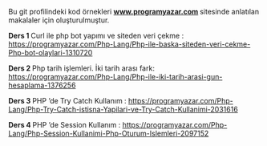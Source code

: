 Bu git profilindeki kod örnekleri <b>www.programyazar.com </b> sitesinde anlatılan makalaler için oluşturulmuştur.

<b>Ders 1 </b> Curl ile php bot yapımı ve siteden veri çekme : https://programyazar.com/Php-Lang/Php-ile-baska-siteden-veri-cekme-Php-bot-olaylari-1310720

<b>Ders 2 </b> Php tarih işlemleri. İki tarih arası fark: https://programyazar.com/Php-Lang/Php-ile-iki-tarih-arasi-gun-hesaplama-1376256

<b>Ders 3 </b> PHP ’de Try Catch Kullanım : https://programyazar.com/Php-Lang/Php-Try-Catch-istisna-Yapilari-ve-Try-Catch-Kullanimi-2031616

<b>Ders 4 </b> PHP ’de Session Kullanım : https://programyazar.com/Php-Lang/Php-Session-Kullanimi-Php-Oturum-Islemleri-2097152

